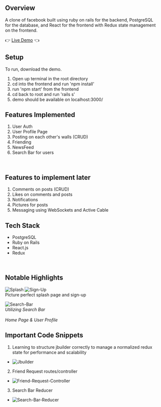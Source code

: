 ## Overview
A clone of facebook built using ruby on rails for the backend, PostgreSQL for the database, and React for the frontend with Redux state management on the frontend.

👉
[Live Demo](https://facebook-i69a.onrender.com/)
👈
<br>

## Setup
To run, download the demo.

1. Open up terminal in the root directory
2. cd into the frontend and run 'npm install'
3. run 'npm start' from the frontend
4. cd back to root and run 'rails s'
5. demo should be available on localhost:3000/

## Features Implemented
1. User Auth
2. User Profile Page
3. Posting on each other's walls (CRUD)
4. Friending
5. NewsFeed
6. Search Bar for users
<br>

## Features to implement later
1. Comments on posts (CRUD)
2. Likes on comments and posts
3. Notifications
4. Pictures for posts
5. Messaging using WebSockets and Active Cable

## Tech Stack
- PostgreSQL
- Ruby on Rails
- React.js
- Redux
<br>

## Notable Highlights
![Splash](./frontend/public/img/splash.png)
![Sign-Up](./frontend/public/img/sign-up.png)
<br>Picture perfect splash page and sign-up<br>

![Search-Bar](./frontend/public/img/search-bar.gif)
<br>*Utilizing Search Bar*<br>
<br>*Home Page & User Profile*<br>

## Important Code Snippets
1. Learning to structure jbuilder correctly to manage a normalized redux state for performance and scalability
- ![Jbuilder](./frontend/public/img/user-jbuilder.png)

2. Friend Request routes/controller
- ![Friend-Request-Controller](./frontend/public/img/friend-request-routes.png)

3. Search Bar Reducer
- ![Search-Bar-Reducer](./frontend/public/img/searchbar-reducer.png)

<br><br>


